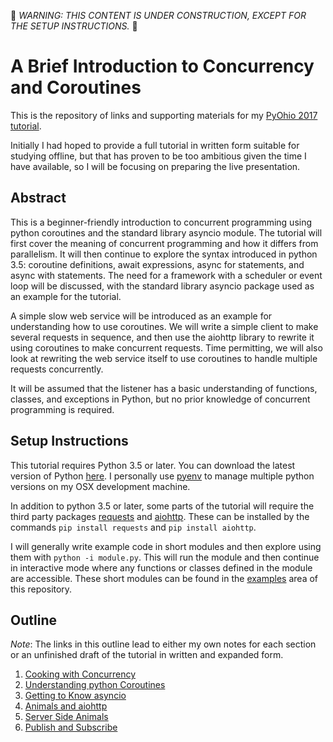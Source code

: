 &#x1f6a7; *WARNING: THIS CONTENT IS UNDER CONSTRUCTION, EXCEPT FOR THE SETUP
INSTRUCTIONS.* &#x1f6a7;

# A Brief Introduction to Concurrency and Coroutines

This is the repository of links and supporting materials for my
[PyOhio 2017 tutorial](https://pyohio.org/schedule/presentation/289/).

Initially I had hoped to provide a full tutorial in written form suitable
for studying offline, but
that has proven to be too ambitious given the time I have available, so
I will be focusing on preparing the live presentation.

## Abstract

This is a beginner-friendly introduction to concurrent programming using python
coroutines and the standard library asyncio module.
The tutorial will first cover the meaning of concurrent programming
and how it differs from parallelism.
It will then continue to explore the syntax introduced in python 3.5:
coroutine definitions, await expressions, async for statements, and
async with statements.
The need for a framework with a scheduler or event loop will be discussed,
with the standard library asyncio package used as an example for the tutorial.

A simple slow web service will be introduced as an example for understanding
how to use coroutines. We will write a simple client to make several
requests in sequence, and then use the aiohttp library to rewrite it using
coroutines to make concurrent requests.
Time permitting, we will also look at rewriting the web service itself
to use coroutines to handle multiple requests concurrently.

It will be assumed that the listener has a basic understanding of
functions, classes, and exceptions in Python, but no prior knowledge
of concurrent programming is required.

## Setup Instructions

This tutorial requires Python 3.5 or later. You can download the latest
version of Python [here](https://www.python.org/downloads/).
I personally use [pyenv](https://github.com/pyenv/pyenv) to manage multiple
python versions on my OSX development machine.

In addition to python 3.5 or later, some parts of the tutorial will require
the third party packages [requests](http://docs.python-requests.org/en/master/)
and [aiohttp](http://aiohttp.readthedocs.io/en/stable/). These can be installed
by the commands `pip install requests` and `pip install aiohttp`.

I will generally write example code in short modules and then explore using
them with `python -i module.py`. This will run the module and then continue
in interactive mode where any functions or classes defined in the module
are accessible. These short modules can be found in the [examples](examples)
area of this repository.

## Outline

*Note*: The links in this outline lead to either my own notes for each
section or an unfinished draft of the tutorial in written and expanded form.

1. [Cooking with Concurrency](cooking.md)
1. [Understanding python Coroutines](coroutines.md)
1. [Getting to Know asyncio](asyncio.md)
1. [Animals and aiohttp](animals.md)
1. [Server Side Animals](webserver.md)
1. [Publish and Subscribe](pubsub.md)
